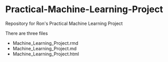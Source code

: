 # Practical-Machine-Learning-Project
Repository for Ron's Practical Machine Learning Project

There are three files

* Machine_Learning_Project.rmd
* Machine_Learning_Project.md
* Machine_Learning_Project.html

